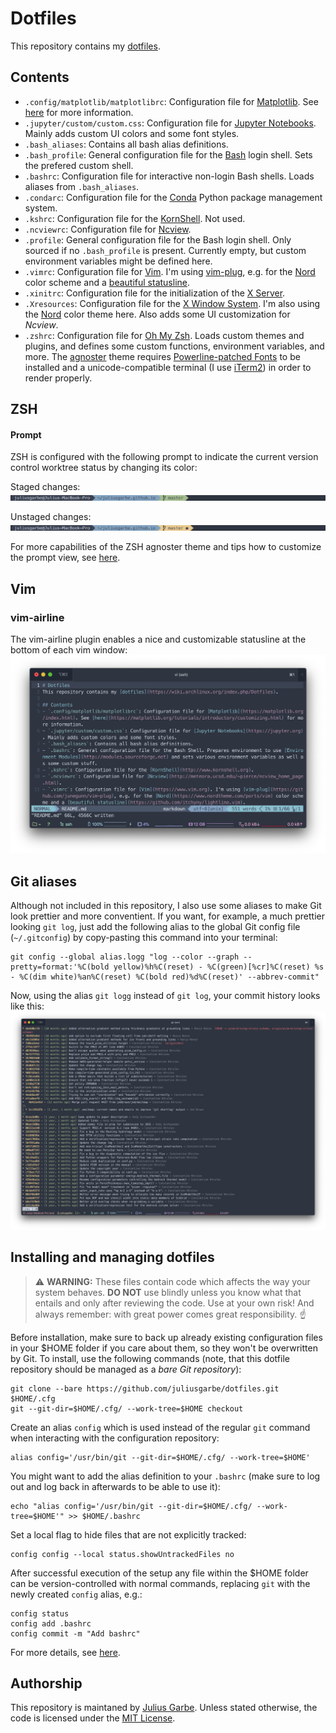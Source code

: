 # Dotfiles
This repository contains my [dotfiles](https://wiki.archlinux.org/index.php/Dotfiles).

## Contents
- `.config/matplotlib/matplotlibrc`: Configuration file for [Matplotlib](https://matplotlib.org/index.html). See [here](https://matplotlib.org/tutorials/introductory/customizing.html) for more information.
- `.jupyter/custom/custom.css`: Configuration file for [Jupyter Notebooks](https://jupyter.org). Mainly adds custom UI colors and some font styles.
- `.bash_aliases`: Contains all bash alias definitions.
- `.bash_profile`: General configuration file for the [Bash](https://www.gnu.org/software/bash/) login shell. Sets the prefered custom shell.
- `.bashrc`: Configuration file for interactive non-login Bash shells. Loads aliases from `.bash_aliases`.
- `.condarc`: Configuration file for the [Conda](https://docs.conda.io/en/latest/) Python package management system.
- `.kshrc`: Configuration file for the [KornShell](http://www.kornshell.org). Not used.
- `.ncviewrc`: Configuration file for [Ncview](http://meteora.ucsd.edu/~pierce/ncview_home_page.html).
- `.profile`: General configuration file for the Bash login shell. Only sourced if no `.bash_profile` is present. Currently empty, but custom environment variables might be defined here.
- `.vimrc`: Configuration file for [Vim](https://www.vim.org). I'm using [vim-plug](https://github.com/junegunn/vim-plug), e.g. for the [Nord](https://www.nordtheme.com/ports/vim) color scheme and a [beautiful statusline](https://github.com/vim-airline/vim-airline).
- `.xinitrc`: Configuration file for the initialization of the [X Server](https://www.x.org/).
- `.Xresources`: Configuration file for the [X Window System](https://www.x.org/). I'm also using the [Nord](https://github.com/arcticicestudio/nord-xresources) color theme here. Also adds some UI customization for *Ncview*.
- `.zshrc`: Configuration file for [Oh My Zsh](https://ohmyz.sh). Loads custom themes and plugins, and defines some custom functions, environment variables, and more. The [agnoster](https://github.com/agnoster/agnoster-zsh-theme) theme requires [Powerline-patched Fonts](https://github.com/powerline/fonts) to be installed and a unicode-compatible terminal (I use [iTerm2](https://www.iterm2.com)) in order to render properly.

## ZSH
#### Prompt
ZSH is configured with the following prompt to indicate the current version control worktree status by changing its color:

Staged changes:
![prompt staged changes](images/prompt1.png)

Unstaged changes:
![prompt unstaged changes](images/prompt2.png)

For more capabilities of the ZSH agnoster theme and tips how to customize the prompt view, see [here](https://github.com/agnoster/agnoster-zsh-theme).

## Vim
### vim-airline
The vim-airline plugin enables a nice and customizable statusline at the bottom of each vim window:
![screenshot vim](images/vim.png)

## Git aliases
Although not included in this repository, I also use some aliases to make Git look prettier and more conventient. If you want, for example, a much prettier looking `git log`, just add the following alias to the global Git config file (`~/.gitconfig`) by copy-pasting this command into your terminal:
```
git config --global alias.logg "log --color --graph --pretty=format:'%C(bold yellow)%h%C(reset) - %C(green)[%cr]%C(reset) %s - %C(dim white)%an%C(reset) %C(bold red)%d%C(reset)' --abbrev-commit"
```
Now, using the alias `git logg` instead of `git log`, your commit history looks like this:
![git logg](images/gitlogg.png)

## Installing and managing dotfiles

> :warning: **WARNING:** These files contain code which affects the way your system behaves. **DO NOT** use blindly unless you know what that entails and only after reviewing the code. Use at your own risk! And always remember: with great power comes great responsibility. :point_up:

Before installation, make sure to back up already existing configuration files in your $HOME folder if you care about them, so they won't be overwritten by Git. To install, use the following commands (note, that this dotfile repository should be managed as a *bare Git repository*):
```
git clone --bare https://github.com/juliusgarbe/dotfiles.git $HOME/.cfg
git --git-dir=$HOME/.cfg/ --work-tree=$HOME checkout
```
Create an alias `config` which is used instead of the regular `git` command when interacting with the configuration repository:
```
alias config='/usr/bin/git --git-dir=$HOME/.cfg/ --work-tree=$HOME'
```
You might want to add the alias definition to your `.bashrc` (make sure to log out and log back in afterwards to be able to use it):
```
echo "alias config='/usr/bin/git --git-dir=$HOME/.cfg/ --work-tree=$HOME'" >> $HOME/.bashrc
```
Set a local flag to hide files that are not explicitly tracked:
```
config config --local status.showUntrackedFiles no
```
After successful execution of the setup any file within the $HOME folder can be version-controlled with normal commands, replacing `git` with the newly created `config` alias, e.g.:
```
config status
config add .bashrc
config commit -m "Add bashrc"
```
For more details, see [here](https://www.atlassian.com/git/tutorials/dotfiles).

## Authorship
This repository is maintaned by [Julius Garbe](mailto:julius.garbe@pik-potsdam.de). Unless stated otherwise, the code is licensed under the [MIT License](LICENSE.txt).
